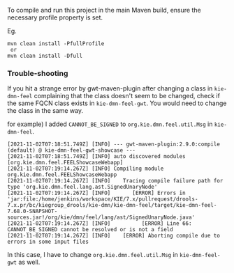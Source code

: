 To compile and run this project in the main Maven build, ensure the necessary profile property is set.

Eg.

```
mvn clean install -PfullProfile
 or
mvn clean install -Dfull
```

### Trouble-shooting
If you hit a strange error by gwt-maven-plugin after changing a class in `kie-dmn-feel` complaining that the class doesn't seem to be changed, check if the same FQCN class exists in `kie-dmn-feel-gwt`. You would need to change the class in the same way.

for example)
I added `CANNOT_BE_SIGNED` to `org.kie.dmn.feel.util.Msg` in `kie-dmn-feel`.

```
[2021-11-02T07:18:51.749Z] [INFO] --- gwt-maven-plugin:2.9.0:compile (default) @ kie-dmn-feel-gwt-showcase ---
[2021-11-02T07:18:51.749Z] [INFO] auto discovered modules [org.kie.dmn.feel.FEELShowcaseWebapp]
[2021-11-02T07:19:14.267Z] [INFO] Compiling module org.kie.dmn.feel.FEELShowcaseWebapp
[2021-11-02T07:19:14.267Z] [INFO]    Tracing compile failure path for type 'org.kie.dmn.feel.lang.ast.SignedUnaryNode'
[2021-11-02T07:19:14.267Z] [INFO]       [ERROR] Errors in 'jar:file:/home/jenkins/workspace/KIE/7.x/pullrequest/drools-7.x.pr/bc/kiegroup_drools/kie-dmn/kie-dmn-feel/target/kie-dmn-feel-7.68.0-SNAPSHOT-sources.jar!/org/kie/dmn/feel/lang/ast/SignedUnaryNode.java'
[2021-11-02T07:19:14.267Z] [INFO]          [ERROR] Line 66: CANNOT_BE_SIGNED cannot be resolved or is not a field
[2021-11-02T07:19:14.267Z] [INFO]    [ERROR] Aborting compile due to errors in some input files
```

In this case, I have to change `org.kie.dmn.feel.util.Msg` in `kie-dmn-feel-gwt` as well.

